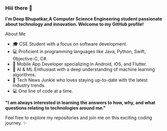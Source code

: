 ### Hiii there 👋

**I'm Deep Bhupatkar,A Computer Science Engineering student passionate about technology and innovation. Welcome to my GitHub profile!**

About Me
- 🎓 CSE Student with a focus on software development.
- 💻 Proficient in programming languages like Java, Python, Swift, Objective-C, C#.
- 📱 Mobile App Developer specializing in Android, iOS, and Flutter.
- 🤖 AI & ML Enthusiast with a deep understanding of machine learning algorithms.
- 📰 Tech News Junkie who loves staying up-to-date with the latest industry trends.
- 💻 One line of code at a time.


**"I am always interested in learning the answers to how, why, and what questions relating to technologies around me."**

Feel free to explore my repositories and join me on this exciting coding journey. ✨


